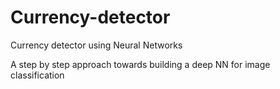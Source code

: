 # Currency-detector
Currency detector using Neural Networks

A step by step approach towards building a deep NN for image classification 
